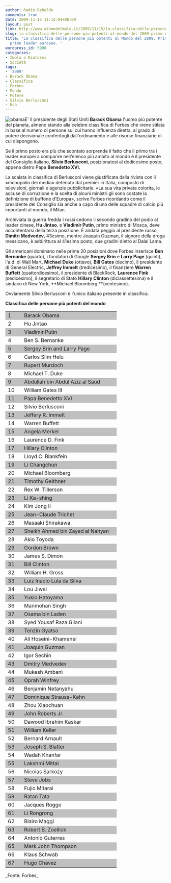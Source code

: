 ```yaml
---
author: Radio Rebelde
comments: true
date: 2009-11-15 11:14:04+00:00
layout: post
link: http://www.atomodelmale.it/2009/11/15/la-classifica-delle-persone-piu-potenti-al-mondo-del-2009-primo-obama-berlusconi-primo-leader-europeo/
slug: la-classifica-delle-persone-piu-potenti-al-mondo-del-2009-primo-obama-berlusconi-primo-leader-europeo
title: 'La classifica delle persone più potenti al Mondo del 2009. Primo Obama. Berlusconi
  primo leader europeo. '
wordpress_id: 5990
categories:
- Imola e Dintorni
- Società
tags:
- '2009'
- Barack Obama
- Classifica
- Forbes
- Mondo
- Potere
- Silvio Berlusconi
- Usa
---
```


![obama](http://www.atomodelmale.it/wp-content/uploads/2009/11/obama-240x300.jpg)E' il presidente degli Stati Uniti **Barack Obama** l'uomo più potente del pianeta, almeno stando alla celebre classifica di Forbes che viene stilata in base al numero di persone sui cui hanno influenza diretta, al grado di potere decisionale conferitogli dall'ordinamento e alle risorse finanziarie di cui dispongono.

Se il primo posto era più che scontato sorprende il fatto che il primo tra i leader europei a comparire nell'elenco più ambito al mondo è il presidente del Consiglio italiano, **Silvio Berlusconi**, posizionatosi al dodicesimo posto, appena dietro Papa **Benedetto XVI.**

La scalata in classifica di Berlusconi viene giustificata dalla rivista con il «monopolio dei media» detenuto dal premier in Italia, composto di televisioni, giornali e agenzie pubblicitarie. «La sua vita privata colorita, le accuse di corruzione e la scelta di alcuni ministri gli sono costate la definizione di buffone d'Europa», scrive Forbes ricordando come il presidente del Consiglio sia anche a capo di una delle squadre di calcio più importanti al mondo, il Milan.<!-- more -->



Archiviata la guerra fredda i russi cedono il secondo gradino del podio al leader cinese, **Hu Jintao**, e **Vladimir Putin**, primo ministro di Mosca, deve accontentarsi della terza posizione. È andata peggio al presidente russo, **Dimitri Medvedev**, 43esimo, mentre Joaquin Guzman, il signore della droga messicano, è addirittura al 41esimo posto, due gradini dietro al Dalai Lama.

Gli americani dominano nelle prime 20 posizioni dove Forbes inserisce **Ben Bernanke** (quarto), i fondatori di Google **Sergey Brin** e **Larry Page** (quinti), l'a.d. di Wall Mart, **Michael Duke** (ottavo), **Bill Gates** (decimo), il presidente di General Electric, **Jeffrey Immelt** (tredicesimo), il finanziere **Warren Buffett** (quattordicesimo), il presidente di BlackRock, **Laurence Fink** (sedicesimo), il segretario di Stato **Hillary Clinton** (diciassettesima) e il sindaco di New York, **Michael Bloomberg **(ventesimo).

Ovviamente Silvio Berlusconi è l'unico italiano presente in classifica.

**Classifica delle persone più potenti del mondo**
<table border="0" >
<tbody >
<tr height="17" >

<td width="35" style="background-color: #c0c0c0;" id="U2401112589312DuH" bgcolor="#c0c0c0" height="17" >1
</td>

<td width="283" style="text-align: left; background-color: #c0c0c0;" id="U2102420668370rCB" bgcolor="#c0c0c0" align="left" >Barack Obama
</td>
</tr>
<tr height="17" >

<td height="17" >2
</td>

<td align="left" style="text-align: left;" id="U2102420668370wCC" >Hu Jintao
</td>
</tr>
<tr height="17" >

<td bgcolor="#c0c0c0" style="background-color: #c0c0c0;" id="U2401112589312i2F" height="17" >3
</td>

<td align="left" style="text-align: left; background-color: #c0c0c0;" id="U2102420668370MWH" bgcolor="#c0c0c0" >Vladimir Putin
</td>
</tr>
<tr height="17" >

<td height="17" >4
</td>

<td align="left" style="text-align: left;" id="U2102420668370WtC" >Ben S. Bernanke
</td>
</tr>
<tr height="17" >

<td bgcolor="#c0c0c0" style="background-color: #c0c0c0;" id="U240111258931272C" height="17" >5
</td>

<td align="left" style="text-align: left; background-color: #c0c0c0;" id="U2102420668370K3" bgcolor="#c0c0c0" >Sergey Brin and Larry   Page
</td>
</tr>
<tr height="17" >

<td height="17" >6
</td>

<td align="left" style="text-align: left;" id="U2102420668370IWD" >Carlos Slim Helu
</td>
</tr>
<tr height="17" >

<td bgcolor="#c0c0c0" style="background-color: #c0c0c0;" id="U2401112589312fqB" height="17" >7
</td>

<td align="left" style="text-align: left; background-color: #c0c0c0;" id="U21024206683709MD" bgcolor="#c0c0c0" >Rupert Murdoch
</td>
</tr>
<tr height="17" >

<td height="17" >8
</td>

<td align="left" style="text-align: left;" id="U21024206683701GI" >Michael T. Duke
</td>
</tr>
<tr height="17" >

<td bgcolor="#c0c0c0" style="background-color: #c0c0c0;" id="U2401112589312YaH" height="17" >9
</td>

<td align="left" style="text-align: left; background-color: #c0c0c0;" id="U2102420668370nQE" bgcolor="#c0c0c0" >Abdullah bin Abdul   Aziz al Saud
</td>
</tr>
<tr height="17" >

<td height="17" >10
</td>

<td align="left" style="text-align: left;" id="U2102420668370jWF" >William Gates III
</td>
</tr>
<tr height="17" >

<td bgcolor="#c0c0c0" style="background-color: #c0c0c0;" id="U2401112589312q8G" height="17" >11
</td>

<td align="left" style="text-align: left; background-color: #c0c0c0;" id="U21024206683703FE" bgcolor="#c0c0c0" >Papa Benedetto XVI
</td>
</tr>
<tr height="17" >

<td height="17" >12
</td>

<td align="left" style="text-align: left;" id="U2102420668370jDD" >Silvio Berlusconi
</td>
</tr>
<tr height="17" >

<td bgcolor="#c0c0c0" style="background-color: #c0c0c0;" id="U24011125893129AI" height="17" >13
</td>

<td align="left" style="text-align: left; background-color: #c0c0c0;" id="U2102420668370kmE" bgcolor="#c0c0c0" >Jeffery R. Immelt
</td>
</tr>
<tr height="17" >

<td height="17" >14
</td>

<td align="left" style="text-align: left;" id="U2102420668370sVH" >Warren Buffett
</td>
</tr>
<tr height="17" >

<td bgcolor="#c0c0c0" style="background-color: #c0c0c0;" id="U2401112589312yO" height="17" >15
</td>

<td align="left" style="text-align: left; background-color: #c0c0c0;" id="U2102420668370C4F" bgcolor="#c0c0c0" >Angela Merkel
</td>
</tr>
<tr height="17" >

<td height="17" >16
</td>

<td align="left" style="text-align: left;" id="U2102420668370rZG" >Laurence D. Fink
</td>
</tr>
<tr height="17" >

<td bgcolor="#c0c0c0" style="background-color: #c0c0c0;" id="U2401112589312ae" height="17" >17
</td>

<td align="left" style="text-align: left; background-color: #c0c0c0;" id="U2102420668370vZE" bgcolor="#c0c0c0" >Hillary Clinton
</td>
</tr>
<tr height="17" >

<td height="17" >18
</td>

<td align="left" style="text-align: left;" id="U2102420668370ASC" >Lloyd C. Blankfein
</td>
</tr>
<tr height="17" >

<td bgcolor="#c0c0c0" style="background-color: #c0c0c0;" id="U2401112589312hZC" height="17" >19
</td>

<td align="left" style="text-align: left; background-color: #c0c0c0;" id="U21024206683701sH" bgcolor="#c0c0c0" >Li Changchun
</td>
</tr>
<tr height="17" >

<td height="17" >20
</td>

<td align="left" style="text-align: left;" id="U2102420668370CQI" >Michael Bloomberg
</td>
</tr>
<tr height="17" >

<td bgcolor="#c0c0c0" style="background-color: #c0c0c0;" id="U24011125893120tC" height="17" >21
</td>

<td align="left" style="text-align: left; background-color: #c0c0c0;" id="U2102420668370C3" bgcolor="#c0c0c0" >Timothy Geithner
</td>
</tr>
<tr height="17" >

<td height="17" >22
</td>

<td align="left" style="text-align: left;" id="U2102420668370iFB" >Rex W. Tillerson
</td>
</tr>
<tr height="17" >

<td bgcolor="#c0c0c0" style="background-color: #c0c0c0;" id="U2401112589312PID" height="17" >23
</td>

<td align="left" style="text-align: left; background-color: #c0c0c0;" id="U2102420668370KSG" bgcolor="#c0c0c0" >Li Ka-shing
</td>
</tr>
<tr height="17" >

<td height="17" >24
</td>

<td align="left" style="text-align: left;" id="U2102420668370WP" >Kim Jong Il
</td>
</tr>
<tr height="17" >

<td bgcolor="#c0c0c0" style="background-color: #c0c0c0;" id="U2401112589312Ow" height="17" >25
</td>

<td align="left" style="text-align: left; background-color: #c0c0c0;" id="U21024206683707YD" bgcolor="#c0c0c0" >Jean-Claude Trichet
</td>
</tr>
<tr height="17" >

<td height="17" >26
</td>

<td align="left" style="text-align: left;" id="U2102420668370F8B" >Masaaki Shirakawa
</td>
</tr>
<tr height="17" >

<td bgcolor="#c0c0c0" style="background-color: #c0c0c0;" id="U2401112589312KlG" height="17" >27
</td>

<td align="left" style="text-align: left; background-color: #c0c0c0;" id="U2102420668370WVG" bgcolor="#c0c0c0" >Sheikh Ahmed bin   Zayed al Nahyan
</td>
</tr>
<tr height="17" >

<td height="17" >28
</td>

<td align="left" style="text-align: left;" id="U2102420668370SYH" >Akio Toyoda
</td>
</tr>
<tr height="17" >

<td bgcolor="#c0c0c0" style="background-color: #c0c0c0;" id="U2401112589312cFD" height="17" >29
</td>

<td align="left" style="text-align: left; background-color: #c0c0c0;" id="U21024206683707LF" bgcolor="#c0c0c0" >Gordon Brown
</td>
</tr>
<tr height="17" >

<td height="17" >30
</td>

<td align="left" style="text-align: left;" id="U2102420668370qQG" >James S. Dimon
</td>
</tr>
<tr height="17" >

<td bgcolor="#c0c0c0" style="background-color: #c0c0c0;" id="U2401112589312AJD" height="17" >31
</td>

<td align="left" style="text-align: left; background-color: #c0c0c0;" id="U2102420668370x9G" bgcolor="#c0c0c0" >Bill Clinton
</td>
</tr>
<tr height="17" >

<td height="17" >32
</td>

<td align="left" style="text-align: left;" id="U2102420668370H5B" >William H. Gross
</td>
</tr>
<tr height="17" >

<td bgcolor="#c0c0c0" style="background-color: #c0c0c0;" id="U240111258931243B" height="17" >33
</td>

<td align="left" style="text-align: left; background-color: #c0c0c0;" id="U2102420668370pVD" bgcolor="#c0c0c0" >Luiz Inacio Lula da   Silva
</td>
</tr>
<tr height="17" >

<td height="17" >34
</td>

<td align="left" style="text-align: left;" id="U2102420668370M3E" >Lou Jiwei
</td>
</tr>
<tr height="17" >

<td bgcolor="#c0c0c0" style="background-color: #c0c0c0;" id="U2401112589312iDD" height="17" >35
</td>

<td align="left" style="text-align: left; background-color: #c0c0c0;" id="U2102420668370ZlC" bgcolor="#c0c0c0" >Yukio Hatoyama
</td>
</tr>
<tr height="17" >

<td height="17" >36
</td>

<td align="left" style="text-align: left;" id="U2102420668370U3E" >Manmohan Singh
</td>
</tr>
<tr height="17" >

<td bgcolor="#c0c0c0" style="background-color: #c0c0c0;" id="U2401112589312URE" height="17" >37
</td>

<td align="left" style="text-align: left; background-color: #c0c0c0;" id="U2102420668370lb" bgcolor="#c0c0c0" >Osama bin Laden
</td>
</tr>
<tr height="17" >

<td height="17" >38
</td>

<td align="left" style="text-align: left;" id="U2102420668370NMD" >Syed Yousaf Raza Gilani
</td>
</tr>
<tr height="17" >

<td bgcolor="#c0c0c0" style="background-color: #c0c0c0;" id="U24011125893122BI" height="17" >39
</td>

<td align="left" style="text-align: left; background-color: #c0c0c0;" id="U2102420668370IsH" bgcolor="#c0c0c0" >Tenzin Gyatso
</td>
</tr>
<tr height="17" >

<td height="17" >40
</td>

<td align="left" style="text-align: left;" id="U2102420668370hO" >Ali Hoseini-Khamenei
</td>
</tr>
<tr height="17" >

<td bgcolor="#c0c0c0" style="background-color: #c0c0c0;" id="U2401112589312GtE" height="17" >41
</td>

<td align="left" style="text-align: left; background-color: #c0c0c0;" id="U2102420668370olH" bgcolor="#c0c0c0" >Joaquin Guzman
</td>
</tr>
<tr height="17" >

<td height="17" >42
</td>

<td align="left" style="text-align: left;" id="U2102420668370up" >Igor Sechin
</td>
</tr>
<tr height="17" >

<td bgcolor="#c0c0c0" style="background-color: #c0c0c0;" id="U24011125893129cD" height="17" >43
</td>

<td align="left" style="text-align: left; background-color: #c0c0c0;" id="U2102420668370Z7D" bgcolor="#c0c0c0" >Dmitry Medvedev
</td>
</tr>
<tr height="17" >

<td height="17" >44
</td>

<td align="left" style="text-align: left;" id="U2102420668370WKI" >Mukesh Ambani
</td>
</tr>
<tr height="17" >

<td bgcolor="#c0c0c0" style="background-color: #c0c0c0;" id="U2401112589312F0G" height="17" >45
</td>

<td align="left" style="text-align: left; background-color: #c0c0c0;" id="U2102420668370O6G" bgcolor="#c0c0c0" >Oprah Winfrey
</td>
</tr>
<tr height="17" >

<td height="17" >46
</td>

<td align="left" style="text-align: left;" id="U2102420668370vSB" >Benjamin Netanyahu
</td>
</tr>
<tr height="17" >

<td bgcolor="#c0c0c0" style="background-color: #c0c0c0;" id="U2401112589312wrD" height="17" >47
</td>

<td align="left" style="text-align: left; background-color: #c0c0c0;" id="U2102420668370TV" bgcolor="#c0c0c0" >Dominique Strauss-Kahn
</td>
</tr>
<tr height="17" >

<td height="17" >48
</td>

<td align="left" style="text-align: left;" id="U2102420668370dW" >Zhou Xiaochuan
</td>
</tr>
<tr height="17" >

<td bgcolor="#c0c0c0" style="background-color: #c0c0c0;" id="U2401112589312d6" height="17" >49
</td>

<td align="left" style="text-align: left; background-color: #c0c0c0;" id="U2102420668370Ag" bgcolor="#c0c0c0" >John Roberts Jr.
</td>
</tr>
<tr height="17" >

<td height="17" >50
</td>

<td align="left" style="text-align: left;" id="U2102420668370j5D" >Dawood Ibrahim Kaskar
</td>
</tr>
<tr height="17" >

<td bgcolor="#c0c0c0" style="background-color: #c0c0c0;" id="U2401112589312fGH" height="17" >51
</td>

<td align="left" style="text-align: left; background-color: #c0c0c0;" id="U2102420668370b0F" bgcolor="#c0c0c0" >William Keller
</td>
</tr>
<tr height="17" >

<td height="17" >52
</td>

<td align="left" style="text-align: left;" id="U2102420668370j9D" >Bernard Arnault
</td>
</tr>
<tr height="17" >

<td bgcolor="#c0c0c0" style="background-color: #c0c0c0;" id="U2401112589312RnD" height="17" >53
</td>

<td align="left" style="text-align: left; background-color: #c0c0c0;" id="U2102420668370o3E" bgcolor="#c0c0c0" >Joseph S. Blatter
</td>
</tr>
<tr height="17" >

<td height="17" >54
</td>

<td align="left" style="text-align: left;" id="U2102420668370IZH" >Wadah Khanfar
</td>
</tr>
<tr height="17" >

<td bgcolor="#c0c0c0" style="background-color: #c0c0c0;" id="U2401112589312b0E" height="17" >55
</td>

<td align="left" style="text-align: left; background-color: #c0c0c0;" id="U21024206683707PG" bgcolor="#c0c0c0" >Lakshmi Mittal
</td>
</tr>
<tr height="17" >

<td height="17" >56
</td>

<td align="left" style="text-align: left;" id="U2102420668370YmC" >Nicolas Sarkozy
</td>
</tr>
<tr height="17" >

<td bgcolor="#c0c0c0" style="background-color: #c0c0c0;" id="U2401112589312e2H" height="17" >57
</td>

<td align="left" style="text-align: left; background-color: #c0c0c0;" id="U2102420668370diC" bgcolor="#c0c0c0" >Steve Jobs
</td>
</tr>
<tr height="17" >

<td height="17" >58
</td>

<td align="left" style="text-align: left;" id="U21024206683707cE" >Fujio Mitarai
</td>
</tr>
<tr height="17" >

<td bgcolor="#c0c0c0" style="background-color: #c0c0c0;" id="U2401112589312BuE" height="17" >59
</td>

<td align="left" style="text-align: left; background-color: #c0c0c0;" id="U2102420668370In" bgcolor="#c0c0c0" >Ratan Tata
</td>
</tr>
<tr height="17" >

<td height="17" >60
</td>

<td align="left" style="text-align: left;" id="U210242066837001F" >Jacques Rogge
</td>
</tr>
<tr height="17" >

<td bgcolor="#c0c0c0" style="background-color: #c0c0c0;" id="U24011125893122GF" height="17" >61
</td>

<td align="left" style="text-align: left; background-color: #c0c0c0;" id="U2102420668370VnG" bgcolor="#c0c0c0" >Li Rongrong
</td>
</tr>
<tr height="17" >

<td height="17" >62
</td>

<td align="left" style="text-align: left;" id="U2102420668370dbH" >Blairo Maggi
</td>
</tr>
<tr height="17" >

<td bgcolor="#c0c0c0" style="background-color: #c0c0c0;" id="U2401112589312gU" height="17" >63
</td>

<td align="left" style="text-align: left; background-color: #c0c0c0;" id="U2102420668370VSH" bgcolor="#c0c0c0" >Robert B. Zoellick
</td>
</tr>
<tr height="17" >

<td height="17" >64
</td>

<td align="left" style="text-align: left;" id="U21024206683704CD" >Antonio Guterres
</td>
</tr>
<tr height="17" >

<td bgcolor="#c0c0c0" style="background-color: #c0c0c0;" id="U2401112589312zUG" height="17" >65
</td>

<td align="left" style="text-align: left; background-color: #c0c0c0;" id="U2102420668370umC" bgcolor="#c0c0c0" >Mark John Thompson
</td>
</tr>
<tr height="17" >

<td height="17" >66
</td>

<td align="left" style="text-align: left;" id="U21024206683707TF" >Klaus Schwab
</td>
</tr>
<tr height="17" >

<td bgcolor="#c0c0c0" style="background-color: #c0c0c0;" id="U2401112589312vCB" height="17" >67
</td>

<td align="left" style="text-align: left; background-color: #c0c0c0;" id="U2102420668370tDE" bgcolor="#c0c0c0" >Hugo Chavez
</td>
</tr>
</tbody></table>
_Fonte: Forbes_
